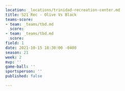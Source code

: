 ```yaml
---
location: _locations/trinidad-recreation-center.md
title: S21 Rec - Olive Vs Black
teams-score:
- team: _teams/tbd.md
  score: 
- team: _teams/tbd.md
  score: 
field: 1
date: 2021-10-15 18:30:00 -0400
season: 21
week: 2
mvp: ''
game-ball: ''
sportsperson: ''
published: false

---
```

